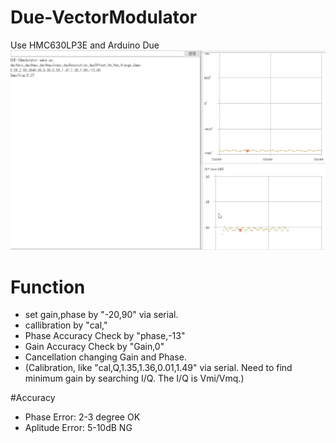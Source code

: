 # Due-VectorModulator
Use HMC630LP3E and Arduino Due
![image](https://github.com/uecken/Due-VectorModulator/blob/master/Due-Modulator.gif?raw=true)

# Function
- set gain,phase by "-20,90" via serial.
- callibration by "cal,"
- Phase Accuracy Check by "phase,-13"
- Gain Accuracy Check by "Gain,0"
- Cancellation changing Gain and Phase.
- (Calibration, like  "cal,Q,1.35,1.36,0.01,1.49" via serial. 
  Need to find minimum gain by searching I/Q. The I/Q is Vmi/Vmq.)

#Accuracy
- Phase Error: 2-3 degree OK
- Aplitude Error: 5-10dB  NG


